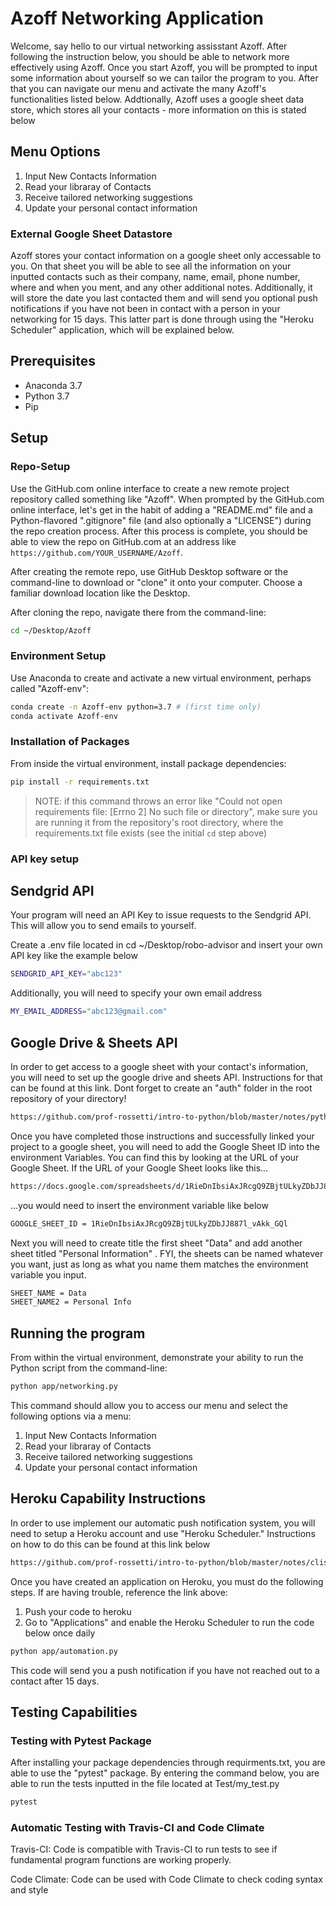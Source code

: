 # Azoff Networking Application
Welcome, say hello to our virtual networking assisstant Azoff. After following the instruction below, you should be able to network more effectively using Azoff. Once you start Azoff, you will be prompted to input some information about yourself so we can tailor the program to you. After that you can navigate our menu and activate the many Azoff's functionalities listed below. Addtionally, Azoff uses a google sheet data store, which stores all your contacts - more information on this is stated below

## Menu Options

1. Input New Contacts Information
2. Read your libraray of Contacts
3. Receive tailored networking suggestions
4. Update your personal contact information

### External Google Sheet Datastore

Azoff stores your contact information on a google sheet only accessable to you. On that sheet you will be able to see all the information on your inputted contacts such as their company, name, email, phone number, where and when you ment, and any other additional notes. Additionally, it will store the date you last contacted them and will send you optional push notifications if you have not been in contact with a person in your networking for 15 days. This latter part is done through using the "Heroku Scheduler" application, which will be explained below. 


## Prerequisites

  + Anaconda 3.7
  + Python 3.7
  + Pip

## Setup

### Repo-Setup
Use the GitHub.com online interface to create a new remote project repository called something like "Azoff". When prompted by the GitHub.com online interface, let's get in the habit of adding a "README.md" file and a Python-flavored ".gitignore" file (and also optionally a "LICENSE") during the repo creation process. After this process is complete, you should be able to view the repo on GitHub.com at an address like `https://github.com/YOUR_USERNAME/Azoff`.

After creating the remote repo, use GitHub Desktop software or the command-line to download or "clone" it onto your computer. Choose a familiar download location like the Desktop.

After cloning the repo, navigate there from the command-line:

```sh
cd ~/Desktop/Azoff
```
### Environment Setup
Use Anaconda to create and activate a new virtual environment, perhaps called "Azoff-env":

```sh
conda create -n Azoff-env python=3.7 # (first time only)
conda activate Azoff-env
```
### Installation of Packages
From inside the virtual environment, install package dependencies:

```sh
pip install -r requirements.txt
```

> NOTE: if this command throws an error like "Could not open requirements file: [Errno 2] No such file or directory", make sure you are running it from the repository's root directory, where the requirements.txt file exists (see the initial `cd` step above)

### API key setup

## Sendgrid API
Your program will need an API Key to issue requests to the Sendgrid API. This will allow you to send emails to yourself.

Create a .env file located in cd ~/Desktop/robo-advisor and insert your own API key like the example below

```sh
SENDGRID_API_KEY="abc123"
```
Additionally, you will need to specify your own email address
```sh
MY_EMAIL_ADDRESS="abc123@gmail.com"
```
## Google Drive & Sheets API
In order to get access to a google sheet with your contact's information, you will need to set up the google drive and sheets API. Instructions for that can be found at this link. Dont forget to create an "auth" folder in the root repository of your directory!

```sh
https://github.com/prof-rossetti/intro-to-python/blob/master/notes/python/packages/gspread.md
```

Once you have completed those instructions and successfully linked your project to a google sheet, you will need to add the Google Sheet ID into the environment Variables. You can find this by looking at the URL of your Google Sheet. If the URL of your Google Sheet looks like this...
```sh
https://docs.google.com/spreadsheets/d/1RieDnIbsiAxJRcgQ9ZBjtULkyZDbJJ887l_vAkk_GQl/edit#gid=0
```

...you would need to insert the environment variable like below

```sh
GOOGLE_SHEET_ID = 1RieDnIbsiAxJRcgQ9ZBjtULkyZDbJJ887l_vAkk_GQl
```
Next you will need to create title the first sheet "Data" and add another sheet titled "Personal Information" . FYI, the sheets can be named whatever you want, just as long as what you name them matches the environment variable you input. 

```sh
SHEET_NAME = Data
SHEET_NAME2 = Personal Info
```

## Running the program

From within the virtual environment, demonstrate your ability to run the Python script from the command-line:

```sh
python app/networking.py
```
This command should allow you to access our menu and select the following options via a menu:

1. Input New Contacts Information
2. Read your libraray of Contacts
3. Receive tailored networking suggestions
4. Update your personal contact information


## Heroku Capability Instructions
In order to use implement our automatic push notification system, you will need to setup a Heroku account and use "Heroku Scheduler." Instructions on how to do this can be found at this link below
```sh
https://github.com/prof-rossetti/intro-to-python/blob/master/notes/clis/heroku.md
```
Once you have created an application on Heroku, you must do the following steps. If are having trouble, reference the link above:

1. Push your code to heroku
2. Go to "Applications" and enable the Heroku Scheduler to run the code below once daily

```sh
python app/automation.py
```
This code will send you a push notification if you have not reached out to a contact after 15 days.


## Testing Capabilities

### Testing with Pytest Package
After installing your package dependencies through requirments.txt, you are able to use the "pytest" package. By entering the command below, you are able to run the tests inputted in the file located at Test/my_test.py

```sh
pytest
```

### Automatic Testing with Travis-CI and Code Climate

Travis-CI: Code is compatible with Travis-CI to run tests to see if fundamental program functions are working properly.

Code Climate: Code can be used with Code Climate to check coding syntax and style
